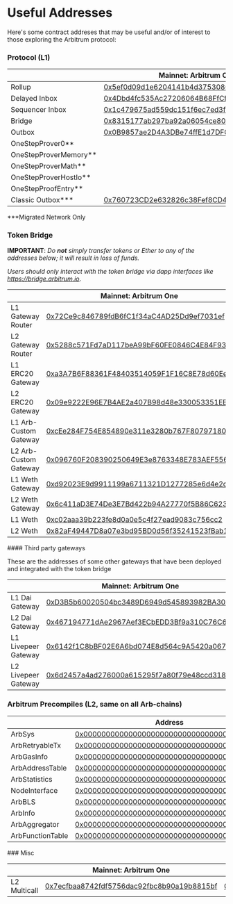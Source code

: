 # Useful Addresses

Here's some contract addreses that may be useful and/or of interest to those exploring the Arbitrum protocol:

### Protocol (L1)

<em className="arb-docs-table useful-address-table" id="protocol-addresses-table">

|                         | Mainnet: Arbitrum One                                                                                                 | Arbitrum Nova                                                                                                         | Arb-Rinkeby                                                                                                                   | Nitro Goerli Rollup                                                                                                          |
| ----------------------- | --------------------------------------------------------------------------------------------------------------------- | --------------------------------------------------------------------------------------------------------------------- | ----------------------------------------------------------------------------------------------------------------------------- | ---------------------------------------------------------------------------------------------------------------------------- |
| Rollup                  | [0x5ef0d09d1e6204141b4d37530808ed19f60fba35](https://etherscan.io/address/0x5ef0d09d1e6204141b4d37530808ed19f60fba35) | [0xfb209827c58283535b744575e11953dcc4bead88](https://etherscan.io/address/0xfb209827c58283535b744575e11953dcc4bead88) | [0x71c6093C564EDDCFAf03481C3F59F88849F1e644](https://rinkeby.etherscan.io/address/0x71c6093C564EDDCFAf03481C3F59F88849F1e644) | [0x45e5cAea8768F42B385A366D3551Ad1e0cbFAb17](https://goerli.etherscan.io/address/0x45e5cAea8768F42B385A366D3551Ad1e0cbFAb17) |
| Delayed Inbox           | [0x4Dbd4fc535Ac27206064B68FfCf827b0A60BAB3f](https://etherscan.io/address/0x4Dbd4fc535Ac27206064B68FfCf827b0A60BAB3f) | [0xc4448b71118c9071bcb9734a0eac55d18a153949](https://etherscan.io/address/0xc4448b71118c9071bcb9734a0eac55d18a153949) | [0x578BAde599406A8fE3d24Fd7f7211c0911F5B29e](https://rinkeby.etherscan.io/address/0x578BAde599406A8fE3d24Fd7f7211c0911F5B29e) | [0x6BEbC4925716945D46F0Ec336D5C2564F419682C](https://goerli.etherscan.io/address/0x6BEbC4925716945D46F0Ec336D5C2564F419682C) |
| Sequencer Inbox         | [0x1c479675ad559dc151f6ec7ed3fbf8cee79582b6](https://etherscan.io/address/0x1c479675ad559dc151f6ec7ed3fbf8cee79582b6) | [0x211e1c4c7f1bf5351ac850ed10fd68cffcf6c21b](https://etherscan.io/address/0x211e1c4c7f1bf5351ac850ed10fd68cffcf6c21b) | [0x957C9c64f7c2cE091E56aF3F33AB20259096355F](https://rinkeby.etherscan.io/address/0x957C9c64f7c2cE091E56aF3F33AB20259096355F) | [0x0484A87B144745A2E5b7c359552119B6EA2917A9](https://goerli.etherscan.io/address/0x0484A87B144745A2E5b7c359552119B6EA2917A9) |
| Bridge                  | [0x8315177ab297ba92a06054ce80a67ed4dbd7ed3a](https://etherscan.io/address/0x8315177ab297ba92a06054ce80a67ed4dbd7ed3a) | [0xc1ebd02f738644983b6c4b2d440b8e77dde276bd](https://etherscan.io/address/0xc1ebd02f738644983b6c4b2d440b8e77dde276bd) | [0x85C720444e436E1F9407E0C3895d3fE149f41168](https://rinkeby.etherscan.io/address/0x85C720444e436E1F9407E0C3895d3fE149f41168) | [0xaf4159a80b6cc41ed517db1c453d1ef5c2e4db72](https://goerli.etherscan.io/address/0xaf4159a80b6cc41ed517db1c453d1ef5c2e4db72) |
| Outbox                  | [0x0B9857ae2D4A3DBe74ffE1d7DF045bb7F96E4840](https://etherscan.io/address/0x0B9857ae2D4A3DBe74ffE1d7DF045bb7F96E4840) | [0xD4B80C3D7240325D18E645B49e6535A3Bf95cc58](https://etherscan.io/address/0xD4B80C3D7240325D18E645B49e6535A3Bf95cc58) | [0x36648F69cEb55Ce1B2920Bf2de321FBc9c378f0E](https://rinkeby.etherscan.io/address/0x36648F69cEb55Ce1B2920Bf2de321FBc9c378f0E) | [0x45Af9Ed1D03703e480CE7d328fB684bb67DA5049](https://goerli.etherscan.io/address/0x45Af9Ed1D03703e480CE7d328fB684bb67DA5049) |
| OneStepProver0\*\*      |                                                                                                                       |                                                                                                                       | [0x554e12DBAa0fBeB8A35583a6Fd9D04BaA4ff597f](https://rinkeby.etherscan.io/address/0x554e12DBAa0fBeB8A35583a6Fd9D04BaA4ff597f) | [0xD7422f07fe48f6e82E40587feb2acaE1451f08A6](https://goerli.etherscan.io/address/0xD7422f07fe48f6e82E40587feb2acaE1451f08A6) |
| OneStepProverMemory\*\* |                                                                                                                       |                                                                                                                       | [0x25453614F57c026166De653351b3AcC1f45c4763](https://rinkeby.etherscan.io/address/0x25453614F57c026166De653351b3AcC1f45c4763) | [0x9221854E95283670E58738805a2d20405d17682E](https://goerli.etherscan.io/address/0x9221854E95283670E58738805a2d20405d17682E) |
| OneStepProverMath\*\*   |                                                                                                                       |                                                                                                                       | [0x2E117B00f1DA98CD7165BAb6388539ce65bE0E6c](https://rinkeby.etherscan.io/address/0x2E117B00f1DA98CD7165BAb6388539ce65bE0E6c) | [0xFe18aB9B105a8C13Fbd67a0DaCb1C70e84Bb5d5E](https://goerli.etherscan.io/address/0xFe18aB9B105a8C13Fbd67a0DaCb1C70e84Bb5d5E) |
| OneStepProverHostIo\*\* |                                                                                                                       |                                                                                                                       | [0x686861ff78A55076237C8BDA698E86815f8E2fA7](https://rinkeby.etherscan.io/address/0x686861ff78A55076237C8BDA698E86815f8E2fA7) | [0x5518772ddb8e65416c6572E28BE58dAfc8A3834c](https://goerli.etherscan.io/address/0x5518772ddb8e65416c6572E28BE58dAfc8A3834c) |
| OneStepProofEntry\*\*   |                                                                                                                       |                                                                                                                       | [0x190274fEa8f30e3f48CE43aDCBd9a74110118284](https://rinkeby.etherscan.io/address/0x190274fEa8f30e3f48CE43aDCBd9a74110118284) | [0xe46a0585C3Cb05AaE200161534Af1aE5Dff61294](https://goerli.etherscan.io/address/0xe46a0585C3Cb05AaE200161534Af1aE5Dff61294) |
| Classic Outbox\*\*\*    | [0x760723CD2e632826c38Fef8CD438A4CC7E7E1A40](https://etherscan.io/address/0x760723CD2e632826c38Fef8CD438A4CC7E7E1A40) |                                                                                                                       | [0x2360A33905dc1c72b12d975d975F42BaBdcef9F3](https://rinkeby.etherscan.io/address/0x2360A33905dc1c72b12d975d975F42BaBdcef9F3) |                                                                                                                              |

</em>

\*\*\*Migrated Network Only

### Token Bridge

**IMPORTANT**: _Do **not** simply transfer tokens or Ether to any of the addresses below; it will result in loss of funds._

_Users should only interact with the token bridge via dapp interfaces like https://bridge.arbitrum.io_.

<em className="arb-docs-table useful-address-table" id="bridge-addresses-table">

|                       | Mainnet: Arbitrum One                                                                                                 | Mainnet: Arbitrum Nova                                                                                                             | Arb-Rinkeby                                                                                                                   | Nitro Goerli Rollup                                                                                                                         |
| --------------------- | --------------------------------------------------------------------------------------------------------------------- | ---------------------------------------------------------------------------------------------------------------------------------- | ----------------------------------------------------------------------------------------------------------------------------- | ------------------------------------------------------------------------------------------------------------------------------------------- |
| L1 Gateway Router     | [0x72Ce9c846789fdB6fC1f34aC4AD25Dd9ef7031ef](https://etherscan.io/address/0x72Ce9c846789fdB6fC1f34aC4AD25Dd9ef7031ef) | [0xC840838Bc438d73C16c2f8b22D2Ce3669963cD48](https://etherscan.io/address/0xC840838Bc438d73C16c2f8b22D2Ce3669963cD48)              | [0x70C143928eCfFaf9F5b406f7f4fC28Dc43d68380](https://rinkeby.etherscan.io/address/0x70C143928eCfFaf9F5b406f7f4fC28Dc43d68380) | [0x4c7708168395aEa569453Fc36862D2ffcDaC588c](https://goerli.etherscan.io/address/0x4c7708168395aEa569453Fc36862D2ffcDaC588c)                |
| L2 Gateway Router     | [0x5288c571Fd7aD117beA99bF60FE0846C4E84F933](https://arbiscan.io/address/0x5288c571Fd7aD117beA99bF60FE0846C4E84F933)  | [0x21903d3F8176b1a0c17E953Cd896610Be9fFDFa8](https://nova-explorer.arbitrum.io/address/0x21903d3F8176b1a0c17E953Cd896610Be9fFDFa8) | [0x9413AD42910c1eA60c737dB5f58d1C504498a3cD](https://testnet.arbiscan.io/address/0x9413AD42910c1eA60c737dB5f58d1C504498a3cD)  | [0xE5B9d8d42d656d1DcB8065A6c012FE3780246041](https://goerli-rollup-explorer.arbitrum.io/address/0xE5B9d8d42d656d1DcB8065A6c012FE3780246041) |
| L1 ERC20 Gateway      | [0xa3A7B6F88361F48403514059F1F16C8E78d60EeC](https://etherscan.io/address/0xa3A7B6F88361F48403514059F1F16C8E78d60EeC) | [0xB2535b988dcE19f9D71dfB22dB6da744aCac21bf](https://etherscan.io/address/0xB2535b988dcE19f9D71dfB22dB6da744aCac21bf)              | [0x91169Dbb45e6804743F94609De50D511C437572E](https://rinkeby.etherscan.io/address/0x91169Dbb45e6804743F94609De50D511C437572E) | [0x715D99480b77A8d9D603638e593a539E21345FdF](https://goerli.etherscan.io/address/0x715D99480b77A8d9D603638e593a539E21345FdF)                |
| L2 ERC20 Gateway      | [0x09e9222E96E7B4AE2a407B98d48e330053351EEe](https://arbiscan.io/address/0x09e9222E96E7B4AE2a407B98d48e330053351EEe)  | [0xcF9bAb7e53DDe48A6DC4f286CB14e05298799257](https://nova-explorer.arbitrum.io/address/0xcF9bAb7e53DDe48A6DC4f286CB14e05298799257) | [0x195C107F3F75c4C93Eba7d9a1312F19305d6375f](https://testnet.arbiscan.io/address/0x195C107F3F75c4C93Eba7d9a1312F19305d6375f)  | [0x2eC7Bc552CE8E51f098325D2FcF0d3b9d3d2A9a2](https://goerli-rollup-explorer.arbitrum.io/address/0x2eC7Bc552CE8E51f098325D2FcF0d3b9d3d2A9a2) |
| L1 Arb-Custom Gateway | [0xcEe284F754E854890e311e3280b767F80797180d](https://etherscan.io/address/0xcEe284F754E854890e311e3280b767F80797180d) | [0x23122da8C581AA7E0d07A36Ff1f16F799650232f](https://etherscan.io/address/0x23122da8C581AA7E0d07A36Ff1f16F799650232f)              | [0x917dc9a69F65dC3082D518192cd3725E1Fa96cA2](https://rinkeby.etherscan.io/address/0x917dc9a69F65dC3082D518192cd3725E1Fa96cA2) | [0x9fDD1C4E4AA24EEc1d913FABea925594a20d43C7](https://goerli.etherscan.io/address/0x9fDD1C4E4AA24EEc1d913FABea925594a20d43C7)                |
| L2 Arb-Custom Gateway | [0x096760F208390250649E3e8763348E783AEF5562](https://arbiscan.io/address/0x096760F208390250649E3e8763348E783AEF5562)  | [0xbf544970E6BD77b21C6492C281AB60d0770451F4](https://nova-explorer.arbitrum.io/address/0xbf544970E6BD77b21C6492C281AB60d0770451F4) | [0x9b014455AcC2Fe90c52803849d0002aeEC184a06](https://testnet.arbiscan.io/address/0x9b014455AcC2Fe90c52803849d0002aeEC184a06)  | [0x8b6990830cF135318f75182487A4D7698549C717](https://goerli-rollup-explorer.arbitrum.io/address/0x8b6990830cF135318f75182487A4D7698549C717) |
| L1 Weth Gateway       | [0xd92023E9d9911199a6711321D1277285e6d4e2db](https://etherscan.io/address/0xd92023E9d9911199a6711321D1277285e6d4e2db) | [0xE4E2121b479017955Be0b175305B35f312330BaE](https://etherscan.io/address/0xE4E2121b479017955Be0b175305B35f312330BaE)              | [0x81d1a19cf7071732D4313c75dE8DD5b8CF697eFD](https://rinkeby.etherscan.io/address/0x81d1a19cf7071732D4313c75dE8DD5b8CF697eFD) | [0x6e244cD02BBB8a6dbd7F626f05B2ef82151Ab502](https://goerli.etherscan.io/address/0x6e244cD02BBB8a6dbd7F626f05B2ef82151Ab502)                |
| L2 Weth Gateway       | [0x6c411aD3E74De3E7Bd422b94A27770f5B86C623B](https://arbiscan.io/address/0x6c411aD3E74De3E7Bd422b94A27770f5B86C623B)  | [0x7626841cB6113412F9c88D3ADC720C9FAC88D9eD](https://nova-explorer.arbitrum.io/address/0x7626841cB6113412F9c88D3ADC720C9FAC88D9eD) | [0xf94bc045c4E926CC0b34e8D1c41Cd7a043304ac9](https://testnet.arbiscan.io/address/0xf94bc045c4E926CC0b34e8D1c41Cd7a043304ac9)  | [0xf9F2e89c8347BD96742Cc07095dee490e64301d6](https://goerli-rollup-explorer.arbitrum.io/address/0xf9F2e89c8347BD96742Cc07095dee490e64301d6) |
| L1 Weth               | [0xc02aaa39b223fe8d0a0e5c4f27ead9083c756cc2](https://etherscan.io/address/0xc02aaa39b223fe8d0a0e5c4f27ead9083c756cc2) | [0xC02aaA39b223FE8D0A0e5C4F27eAD9083C756Cc2](https://etherscan.io/address/0xC02aaA39b223FE8D0A0e5C4F27eAD9083C756Cc2)              | [0xc778417E063141139Fce010982780140Aa0cD5Ab](https://rinkeby.etherscan.io/address/0xc778417E063141139Fce010982780140Aa0cD5Ab) | [0xB4FBF271143F4FBf7B91A5ded31805e42b2208d6](https://goerli.etherscan.io/address/0xB4FBF271143F4FBf7B91A5ded31805e42b2208d6)                |
| L2 Weth               | [0x82aF49447D8a07e3bd95BD0d56f35241523fBab1](https://arbiscan.io/address/0x82aF49447D8a07e3bd95BD0d56f35241523fBab1)  | [0x722E8BdD2ce80A4422E880164f2079488e115365](https://nova-explorer.arbitrum.io/address/0x722E8BdD2ce80A4422E880164f2079488e115365) | [0xB47e6A5f8b33b3F17603C83a0535A9dcD7E32681](https://testnet.arbiscan.io/address/0xB47e6A5f8b33b3F17603C83a0535A9dcD7E32681)  | [0xe39Ab88f8A4777030A534146A9Ca3B52bd5D43A3](https://goerli-rollup-explorer.arbitrum.io/address/0xe39Ab88f8A4777030A534146A9Ca3B52bd5D43A3) |

</em>
#### Third party gateways

These are the addresses of some other gateways that have been deployed and integrated with the token bridge

|                     | Mainnet: Arbitrum One                                                                                                 | Arb-Rinkeby                                                                                                                   |
| ------------------- | --------------------------------------------------------------------------------------------------------------------- | ----------------------------------------------------------------------------------------------------------------------------- |
| L1 Dai Gateway      | [0xD3B5b60020504bc3489D6949d545893982BA3011](https://etherscan.io/address/0xD3B5b60020504bc3489D6949d545893982BA3011) | [0x10E6593CDda8c58a1d0f14C5164B376352a55f2F](https://rinkeby.etherscan.io/address/0x10E6593CDda8c58a1d0f14C5164B376352a55f2F) |
| L2 Dai Gateway      | [0x467194771dAe2967Aef3ECbEDD3Bf9a310C76C65](https://arbiscan.io/address/0x467194771dAe2967Aef3ECbEDD3Bf9a310C76C65)  | [0x467194771dAe2967Aef3ECbEDD3Bf9a310C76C65](https://testnet.arbiscan.io/address/0x467194771dAe2967Aef3ECbEDD3Bf9a310C76C65)  |
| L1 Livepeer Gateway | [0x6142f1C8bBF02E6A6bd074E8d564c9A5420a0676](https://etherscan.io/address/0x6142f1C8bBF02E6A6bd074E8d564c9A5420a0676) | [0x831C51Cd8A38C3E42D98Acd77F06BF537D29800e](https://rinkeby.etherscan.io/address/0x831C51Cd8A38C3E42D98Acd77F06BF537D29800e) |
| L2 Livepeer Gateway | [0x6d2457a4ad276000a615295f7a80f79e48ccd318](https://arbiscan.io/address/0x6D2457a4ad276000A615295f7A80F79E48CcD318)  | [0x7e0ba3791b23d0d577cf8d09c4fdd5821222208c](https://testnet.arbiscan.io/address/0x7e0ba3791b23d0d577cf8d09c4fdd5821222208c)  |

### Arbitrum Precompiles (L2, same on all Arb-chains)

<em className="arb-docs-table useful-address-table" id="precompile-table">

|                  | Address                                                                                                              |
| ---------------- | -------------------------------------------------------------------------------------------------------------------- |
| ArbSys           | [0x0000000000000000000000000000000000000064](https://arbiscan.io/address/0x0000000000000000000000000000000000000064) |
| ArbRetryableTx   | [0x000000000000000000000000000000000000006E](https://arbiscan.io/address/0x000000000000000000000000000000000000006E) |
| ArbGasInfo       | [0x000000000000000000000000000000000000006C](https://arbiscan.io/address/0x000000000000000000000000000000000000006C) |
| ArbAddressTable  | [0x0000000000000000000000000000000000000066](https://arbiscan.io/address/0x0000000000000000000000000000000000000066) |
| ArbStatistics    | [0x000000000000000000000000000000000000006F](https://arbiscan.io/address/0x000000000000000000000000000000000000006F) |
| NodeInterface    | [0x00000000000000000000000000000000000000C8](https://arbiscan.io/address/0x00000000000000000000000000000000000000C8) |
| ArbBLS           | [0x0000000000000000000000000000000000000067](https://arbiscan.io/address/0x0000000000000000000000000000000000000067) |
| ArbInfo          | [0x0000000000000000000000000000000000000065](https://arbiscan.io/address/0x0000000000000000000000000000000000000065) |
| ArbAggregator    | [0x000000000000000000000000000000000000006D](https://arbiscan.io/address/0x000000000000000000000000000000000000006D) |
| ArbFunctionTable | [0x0000000000000000000000000000000000000068](https://arbiscan.io/address/0x0000000000000000000000000000000000000068) |

</em> 
### Misc
<em className="arb-docs-table useful-address-table" id="misc-addresses-table">

|              | Mainnet: Arbitrum One                                                                                                | Mainnet: Arbitrum Nova                                                                                                             | Arb-Rinkeby                                                                                                                  | Nitro Goerli Rollup                                                                                                                         |
| ------------ | -------------------------------------------------------------------------------------------------------------------- | ---------------------------------------------------------------------------------------------------------------------------------- | ---------------------------------------------------------------------------------------------------------------------------- | ------------------------------------------------------------------------------------------------------------------------------------------- |
| L2 Multicall | [0x7ecfbaa8742fdf5756dac92fbc8b90a19b8815bf](https://arbiscan.io/address/0x7ecfbaa8742fdf5756dac92fbc8b90a19b8815bf) | [0x5e1eE626420A354BbC9a95FeA1BAd4492e3bcB86](https://nova-explorer.arbitrum.io/address/0x5e1eE626420A354BbC9a95FeA1BAd4492e3bcB86) | [0x7ecfbaa8742fdf5756dac92fbc8b90a19b8815bf](https://testnet.arbiscan.io/address/0x7ecfbaa8742fdf5756dac92fbc8b90a19b8815bf) | [0x108B25170319f38DbED14cA9716C54E5D1FF4623](https://goerli-rollup-explorer.arbitrum.io/address/0x108B25170319f38DbED14cA9716C54E5D1FF4623) |

</em>
